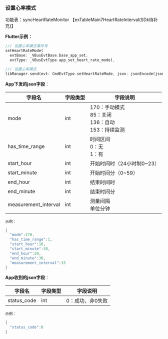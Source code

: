 ### 设置心率模式


功能表：syncHeartRateMonitor 【exTableMain7HeartRateInterval(SDk待补充)】

**Flutter示例：**

```dart
/// 设置心率模式事件号
setHeartRateMode(
  evtBase: _VBusEvtBase.base_app_set,
  evtType: _VBusEvtType.app_set_heart_rate_mode),

/// 设置心率模式
libManager.send(evt: CmdEvtType.setHeartRateMode, json: jsonEncode(json));
```



**App下发的json字段**：

| 字段名               | 字段类型 | 字段说明                                                     |
| -------------------- | -------- | ------------------------------------------------------------ |
| mode                 | int      | 170：手动模式<br />85：关闭<br />136：自动<br />153：持续监测 |
| has_time_range       | int      | 时间区间<br />0：无<br />1：有                         |
| start_hour           | int      | 开始时间时（24小时制0~23）                                   |
| start_minute         | int      | 开始时间分（0~59）                                           |
| end_hour             | int      | 结束时间时                                                   |
| end_minute           | int      | 结束时间分                                                   |
| measurement_interval | int      | 测量间隔<br />单位分钟                                       |

`示例：`

```c
{
  "mode":170,
  "has_time_range":1,
  "start_hour":10,
  "start_minute":30,
  "end_hour":20,
  "end_minute":30,
  "measurement_interval":15
}
```



**App收到的json字段**：

| 字段名      | 字段类型 | 字段说明         |
| ----------- | -------- | ---------------- |
| status_code | int      | 0：成功，非0失败 |

`示例：`

```c
{
  "status_code":0
}
```

